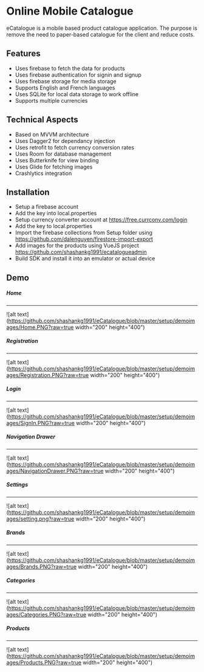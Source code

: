 # Online Mobile Catalogue

eCatalogue is a mobile based product catalogue application. The purpose is remove the need to paper-based catalogue for the client and reduce costs.

## Features
  - Uses firebase to fetch the data for products
  - Uses firebase authentication for signin and signup
  - Uses firebase storage for media storage
  - Supports English and French languages
  - Uses SQLite for local data storage to work offline
  - Supports multiple currencies

## Technical Aspects
  - Based on MVVM architecture
  - Uses Dagger2 for dependancy injection
  - Uses retrofit to fetch currency conversion rates
  - Uses Room for database management
  - Uses Butterknife for view binding
  - Uses Glide for fetching images
  - Crashlytics integration

## Installation
  - Setup a firebase account
  - Add the key into local.properties
  - Setup currency converter account at https://free.currconv.com/login
  - Add the key to local.properties
  - Import the firebase collections from Setup folder using https://github.com/dalenguyen/firestore-import-export
  - Add images for the products using VueJS project https://github.com/shashankg1991/ecatalogueadmin
  - Build SDK and install it into an emulator or actual device
 
## Demo
##### Home
------
![alt text](https://github.com/shashankg1991/eCatalogue/blob/master/setup/demoimages/Home.PNG?raw=true width="200" height="400")

##### Registration
------
![alt text](https://github.com/shashankg1991/eCatalogue/blob/master/setup/demoimages/Registration.PNG?raw=true width="200" height="400")

##### Login
------
![alt text](https://github.com/shashankg1991/eCatalogue/blob/master/setup/demoimages/SignIn.PNG?raw=true width="200" height="400")

##### Navigation Drawer
------
![alt text](https://github.com/shashankg1991/eCatalogue/blob/master/setup/demoimages/NavigationDrawer.PNG?raw=true width="200" height="400")

##### Settings
------
![alt text](https://github.com/shashankg1991/eCatalogue/blob/master/setup/demoimages/setting.png?raw=true width="200" height="400")

##### Brands
------
![alt text](https://github.com/shashankg1991/eCatalogue/blob/master/setup/demoimages/Brands.PNG?raw=true width="200" height="400")

##### Categories
------
![alt text](https://github.com/shashankg1991/eCatalogue/blob/master/setup/demoimages/Categories.PNG?raw=true width="200" height="400")

##### Products
------
![alt text](https://github.com/shashankg1991/eCatalogue/blob/master/setup/demoimages/Products.PNG?raw=true width="200" height="400")
  

 
  


